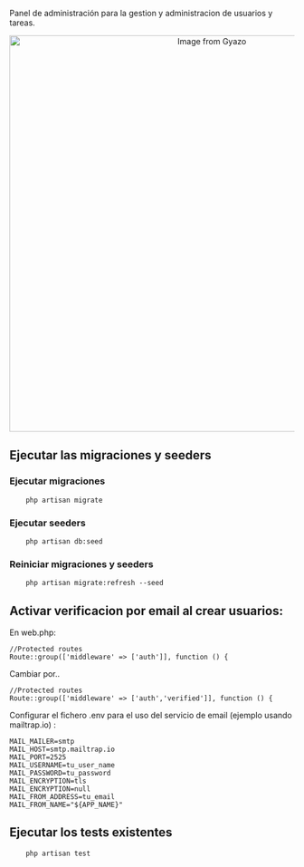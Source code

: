 Panel de administración para la gestion y administracion de usuarios y tareas. 


<p align="center">
    <img src="https://i.gyazo.com/fffc1bb053e21aff8fc51517e94243ca.png" alt="Image from Gyazo" width="700"/>
</p>

## Ejecutar las migraciones y seeders

### Ejecutar migraciones

````
    php artisan migrate
````

### Ejecutar seeders

````
    php artisan db:seed
````

### Reiniciar migraciones y seeders

````
    php artisan migrate:refresh --seed
````


## Activar verificacion por email al crear usuarios: 

En web.php: 

````
//Protected routes
Route::group(['middleware' => ['auth']], function () {
````
Cambiar por..

````
//Protected routes
Route::group(['middleware' => ['auth','verified']], function () {
````

Configurar el fichero .env para el uso del servicio de email (ejemplo usando mailtrap.io) :

````
MAIL_MAILER=smtp
MAIL_HOST=smtp.mailtrap.io
MAIL_PORT=2525
MAIL_USERNAME=tu_user_name
MAIL_PASSWORD=tu_password
MAIL_ENCRYPTION=tls
MAIL_ENCRYPTION=null
MAIL_FROM_ADDRESS=tu_email
MAIL_FROM_NAME="${APP_NAME}"
````

## Ejecutar los tests existentes

````
    php artisan test
````
